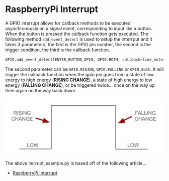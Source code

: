# RaspberryPi Interrupt
A GPIO interrupt allows for callback methods to be executed asynchronously on a signal event, corresponding to input like a button.  When the button is pressed the callback function gets executed. The following method `add_event_detect` is used to setup the interrput and it takes 3 parameters, the first is the GPIO pin number, the second is the trigger condition, the third is the callback function.
```python
GPIO.add_event_detect(ENTER_BUTTON_GPIO, GPIO.BOTH, callback=line_enter_callback)
```
The second parameter can be `GPIO.RISING`, `GPIO.FALLING` or `GPIO.Both`.  It will trigger the callback function when the gpio pin goes from a state of low energy to high energy (**RISING CHANGE**), a state of high energy to low energy (**FALLING CHANGE**), or be triggered twice... once on the way up then again on the way back down.   

![Arduino interrput Model](/diagrams/arduino_interrupt_mode.jpg)


The above iterrupt_example.py is based off of the following article...
- [RaspberryPi Interrupt](https://roboticsbackend.com/raspberry-pi-gpio-interrupts-tutorial/)


